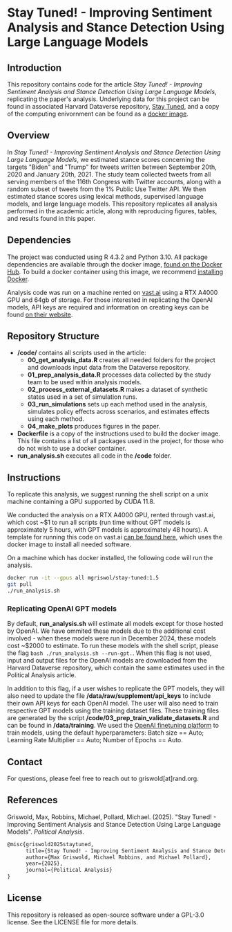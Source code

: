 # Stay Tuned! - Improving Sentiment Analysis and Stance Detection Using Large Language Models

## Introduction

This repository contains code for the article *Stay Tuned! - Improving Sentiment Analysis and Stance Detection Using Large Language Models*, replicating the paper's analysis. Underlying data for this project can be found in associated Harvard Dataverse repository, [Stay Tuned](https://dataverse.harvard.edu/dataverse/stay-tuned), and a copy of the computing enivornment can be found as a [docker image](https://hub.docker.com/repository/docker/mgriswol/stay-tuned/general).

## Overview

In *Stay Tuned! - Improving Sentiment Analysis and Stance Detection Using Large Language Models*, we estimated stance scores concerning the targets "Biden" and "Trump" for tweets written between September 20th, 2020 and January 20th, 2021. The study team collected tweets from all serving members of the 116th Congress with Twitter accounts, along with a random subset of tweets from the 1\% Public Use Twitter API. We then estimated stance scores using lexical methods, supervised language models, and large language models. This repository replicates all analysis performed in the academic article, along with reproducing figures, tables, and results found in this paper.

## Dependencies

The project was conducted using R 4.3.2 and Python 3.10. All package dependencies are available through the docker image, [found on the Docker Hub](https://hub.docker.com/repository/docker/mgriswol/stay-tuned/general). To build a docker container using this image, we recommend [installing Docker](https://docs.docker.com/engine/install/). 

Analysis code was run on a machine rented on [vast.ai](https://vast.ai/) using a RTX A4000 GPU and 64gb of storage. For those interested in replicating the OpenAI models, API keys are required and information on creating keys can be found [on their website](https://platform.openai.com/api-keys). 

## Repository Structure

- **/code/** contains all scripts used in the article:
  + **00_get_analysis_data.R** creates all needed folders for the project and downloads input data from the Dataverse repository.
  + **01_prep_analysis_data.R** processes data collected by the study team to be used within analysis models.
  + **02_process_external_datasets.R** makes a dataset of synthetic states used in a set of simulation runs.
  + **03_run_simulations** sets up each method used in the analysis, simulates policy effects across scenarios, and estimates effects using each method.
  + **04_make_plots** produces figures in the paper.
- **Dockerfile** is a copy of the instructions used to build the docker image. This file contains a list of all packages used in the project, for those who do not wish to use a docker container.
- **run_analysis.sh** executes all code in the **/code** folder.

## Instructions 

To replicate this analysis, we suggest running the shell script on a unix machine containing a GPU supported by CUDA 11.8. 

We conducted the analysis on a RTX A4000 GPU, rented through vast.ai, which cost \~\$1 to run all scripts (run time without GPT models is approximately 5 hours, with GPT models is approximately 48 hours). A template for running this code on vast.ai [can be found here](https://cloud.vast.ai/?ref_id=178510&creator_id=178510&name=Stay-Tuned), which uses the docker image to install all needed software.

On a machine which has docker installed, the following code will run the analysis. 

```bash
docker run -it --gpus all mgriswol/stay-tuned:1.5
git pull
./run_analysis.sh 
```
### Replicating OpenAI GPT models

By default, **run_analysis.sh** will estimate all models except for those hosted by OpenAI. We have ommited these models due to the additional cost involved - when these models were run in December 2024, these models cost \~\$2000 to estimate. To run these models with the shell script, please the flag `bash ./run_analysis.sh --run-gpt.`. When this flag is not used, input and output files for the OpenAI models are downloaded from the Harvard Dataverse repository, which contain the same estimates used in the Political Analysis article.

In addition to this flag, if a user wishes to replicate the GPT models, they will also need to update the file **/data/raw/supplement/api_keys** to include their own API keys for each OpenAI model. The user will also need to train respective GPT models using the training dataset files. These training files are generated by the script **/code/03_prep_train_validate_datasets.R** and can be found in **/data/training**. We used the [OpenAI finetuning platform](https://platform.openai.com/finetune) to train models, using the default hyperparameters: Batch size == Auto; Learning Rate Multiplier == Auto; Number of Epochs == Auto.

## Contact

For questions, please feel free to reach out to griswold[at]rand.org.

## References

Griswold, Max, Robbins, Michael, Pollard, Michael. (2025). "Stay Tuned! - Improving Sentiment Analysis and Stance Detection Using Large Language Models". *Political Analysis*. 

```tex
@misc{griswold2025staytuned,
      title={Stay Tuned! - Improving Sentiment Analysis and Stance Detection Using Large Language Models}, 
      author={Max Griswold, Michael Robbins, and Michael Pollard},
      year={2025},
      journal={Political Analysis}
}
```

## License

This repository is released as open-source software under a GPL-3.0 license. See the LICENSE file for more details.

